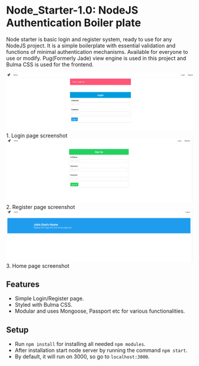 # Node_Starter-1.0: NodeJS Authentication Boiler plate

Node starter is basic login and register system, ready to use for any NodeJS project. It is a simple boilerplate with essential validation and functions of minimal authentication mechanisms. Available for everyone to use or modify. Pug(Formerly Jade) view engine is used in this project and Bulma CSS is used for the frontend.

![Login page screenshot](./public/demoImages/demo-1.png) 1. Login page screenshot
![Register page screenshot](./public/demoImages/demo-2.png) 2. Register page screenshot
![Home page screenshot](./public/demoImages/demo-3.png) 3. Home page screenshot

## Features
  - Simple Login/Register page.
  - Styled with Bulma CSS.
  - Modular and uses Mongoose, Passport etc for various functionalities.

## Setup
- Run `npm install` for installing all needed `npm modules`.
- After installation start node server by running the command `npm start`.
- By default, it will run on 3000, so go to `localhost:3000`.